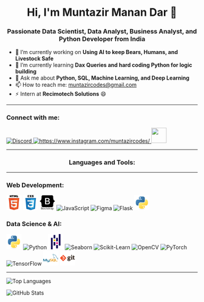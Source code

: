 <h1 align="center">Hi, I'm Muntazir Manan Dar 👋</h1>
<h3 align="center">Passionate Data Scientist, Data Analyst, Business Analyst, and Python Developer from India</h3>

- 🔭 I’m currently working on **Using AI to keep Bears, Humans, and Livestock Safe**
- 🌱 I’m currently learning **Dax Queries and hard coding Python for logic building**
- 💬 Ask me about **Python, SQL, Machine Learning, and Deep Learning**
- 📫 How to reach me: [muntazircodes@gmail.com](mailto:muntazircodes@gmail.com)
- ⚡ Intern at **Recimotech Solutions** 😄
<hr>
<h3 align="left">Connect with me:</h3>
<p align="left">
   <a href="#">
      <img src= "https://www.vectorlogo.zone/logos/discord/discord-icon.svg" alt="Discord" width="40" height="40"/> 
   </a>
   <a href="https://www.instagram.com/muntazircodes/">
      <img src="https://www.vectorlogo.zone/logos/instagram/instagram-icon.svg" alt="https://www.instagram.com/muntazircodes/" width="40" height="40"/> 
   </a>
   <a href="#">
         <img src="https://www.vectorlogo.zone/logos/upwork/upwork-icon.svg" width="40" height="40"/> 
   </a>
</p>
<hr>
<h3 align="center">Languages and Tools:</h3>
<hr>
<div align="left">
   <h3 align="left">Web Development:</h3>
   <img src="https://raw.githubusercontent.com/devicons/devicon/master/icons/html5/html5-original-wordmark.svg" alt="HTML5" width="40" height="40"/> 
   <img src="https://raw.githubusercontent.com/devicons/devicon/master/icons/css3/css3-original-wordmark.svg" alt="CSS3" width="40" height="40"/> 
   <img src="https://raw.githubusercontent.com/devicons/devicon/master/icons/bootstrap/bootstrap-plain-wordmark.svg" alt="Bootstrap" width="40" height="40"/> 
   <img src="https://img.icons8.com/color/48/000000/javascript.png" alt="JavaScript" width="40" height="40"/> 
   <img src="https://www.vectorlogo.zone/logos/figma/figma-icon.svg" alt="Figma" width="40" height="40"/> 
   <img src="https://www.vectorlogo.zone/logos/pocoo_flask/pocoo_flask-icon.svg" alt="Flask" width="40" height="40"/> 
   <img src="https://raw.githubusercontent.com/devicons/devicon/master/icons/python/python-original.svg" alt="Python" width="40" height="40"/>
   <br>
   <h3 align="left">Data Science & AI:</h3>
   <img src="https://raw.githubusercontent.com/devicons/devicon/master/icons/python/python-original.svg" alt="Python" width="40" height="40"/> 
   <img src="https://www.vectorlogo.zone/logos/numpy/numpy-icon.svg" alt="Python" width="40" height="40"/> 
   <img src="https://raw.githubusercontent.com/devicons/devicon/2ae2a900d2f041da66e950e4d48052658d850630/icons/pandas/pandas-original.svg" alt="Pandas" width="40" height="40"/> 
   <img src="https://seaborn.pydata.org/_images/logo-mark-lightbg.svg" alt="Seaborn" width="40" height="40"/> 
   <img src="https://upload.wikimedia.org/wikipedia/commons/0/05/Scikit_learn_logo_small.svg" alt="Scikit-Learn" width="40" height="40"/> 
   <img src="https://www.vectorlogo.zone/logos/opencv/opencv-icon.svg" alt="OpenCV" width="40" height="40"/> 
   <img src="https://www.vectorlogo.zone/logos/pytorch/pytorch-icon.svg" alt="PyTorch" width="40" height="40"/> 
   <img src="https://www.vectorlogo.zone/logos/tensorflow/tensorflow-icon.svg" alt="TensorFlow" width="40" height="40"/> 
   <img src="https://raw.githubusercontent.com/devicons/devicon/master/icons/mysql/mysql-original-wordmark.svg" alt="mysql" width="40" height="40"/> 
   <img src="https://raw.githubusercontent.com/devicons/devicon/master/icons/git/git-original-wordmark.svg" alt="Git" width="40" height="40"/> 
</div>

<hr>

<p align="left">
  <img src="https://github-readme-stats.vercel.app/api/top-langs?username=muntazircodes&show_icons=true&locale=en&layout=compact" alt="Top Languages" />
</p>

<p align="left">
  <img src="https://github-readme-stats.vercel.app/api?username=muntazircodes&show_icons=true&locale=en" alt="GitHub Stats" />
</p>
